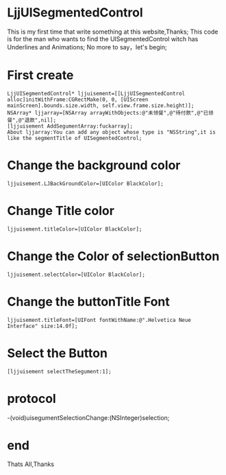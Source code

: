 # LjjUISegmentedControl
This is my first time that write something at this website,Thanks;
This code is for the man who wants to find the UISegmentedControl witch has Underlines and Animations;
No more to say，let's begin;
# First create
    LjjUISegmentedControl* ljjuisement=[[LjjUISegmentedControl alloc]initWithFrame:CGRectMake(0, 0, [UIScreen mainScreen].bounds.size.width, self.view.frame.size.height)];
    NSArray* ljjarray=[NSArray arrayWithObjects:@"未领餐",@"待付款",@"已领餐",@"退款",nil];
    [ljjuisement AddSegumentArray:fuckarray];
    About ljjarray:You can add any object whose type is "NSString",it is like the segmentTitle of UISegmentedControl;
# Change the background color
    ljjuisement.LJBackGroundColor=[UIColor BlackColor];
# Change Title color
    ljjuisement.titleColor=[UIColor BlackColor];
# Change the Color of selectionButton
    ljjuisement.selectColor=[UIColor BlackColor];
# Change the buttonTitle Font
    ljjuisement.titleFont=[UIFont fontWithName:@".Helvetica Neue Interface" size:14.0f];
# Select the Button
    [ljjuisement selectTheSegument:1];
# protocol
-(void)uisegumentSelectionChange:(NSInteger)selection;
# end
Thats All,Thanks
